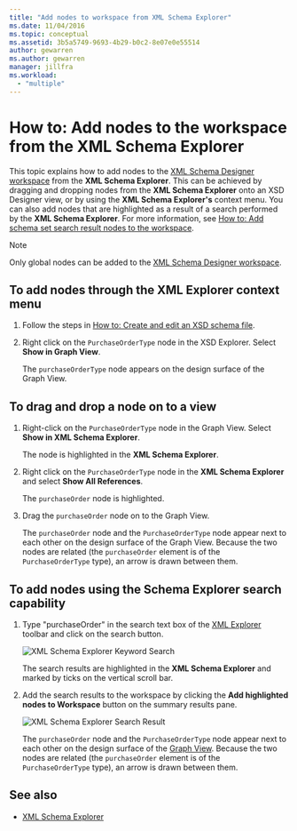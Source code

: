 ```yaml
---
title: "Add nodes to workspace from XML Schema Explorer"
ms.date: 11/04/2016
ms.topic: conceptual
ms.assetid: 3b5a5749-9693-4b29-b0c2-8e07e0e55514
author: gewarren
ms.author: gewarren
manager: jillfra
ms.workload:
  - "multiple"
---
```

# How to: Add nodes to the workspace from the XML Schema Explorer

This topic explains how to add nodes to the [XML Schema Designer workspace](../xml-tools/xml-schema-designer-workspace.md) from the **XML Schema Explorer**. This can be achieved by dragging and dropping nodes from the **XML Schema Explorer** onto an XSD Designer view, or by using the **XML Schema Explorer's** context menu. You can also add nodes that are highlighted as a result of a search performed by the **XML Schema Explorer**. For more information, see [How to: Add schema set search result nodes to the workspace](../xml-tools/how-to-add-schema-set-search-result-nodes-to-the-workspace.md).

> [!NOTE]
> Only global nodes can be added to the [XML Schema Designer workspace](../xml-tools/xml-schema-designer-workspace.md).

## To add nodes through the XML Explorer context menu

1. Follow the steps in [How to: Create and edit an XSD schema file](../xml-tools/how-to-create-and-edit-an-xsd-schema-file.md).

2. Right click on the `PurchaseOrderType` node in the XSD Explorer. Select **Show in Graph View**.

     The `purchaseOrderType` node appears on the design surface of the Graph View.

## To drag and drop a node on to a view

1. Right-click on the `PurchaseOrderType` node in the Graph View. Select **Show in XML Schema Explorer**.

     The node is highlighted in the **XML Schema Explorer**.

2. Right click on the `PurchaseOrderType` node in the **XML Schema Explorer** and select **Show All References**.

     The `purchaseOrder` node is highlighted.

3. Drag the `purchaseOrder` node on to the Graph View.

     The `purchaseOrder` node and the `PurchaseOrderType` node appear next to each other on the design surface of the Graph View. Because the two nodes are related (the `purchaseOrder` element is of the `PurchaseOrderType` type), an arrow is drawn between them.

## To add nodes using the Schema Explorer search capability

1. Type "purchaseOrder" in the search text box of the [XML Explorer](../xml-tools/xml-schema-explorer.md) toolbar and click on the search button.

     ![XML Schema Explorer Keyword Search](../xml-tools/media/schemaexplorersearch.gif)

     The search results are highlighted in the **XML Schema Explorer** and marked by ticks on the vertical scroll bar.

2. Add the search results to the workspace by clicking the **Add highlighted nodes to Workspace** button on the summary results pane.

     ![XML Schema Explorer Search Result](../xml-tools/media/schemaexplorersearchresult.gif)

     The `purchaseOrder` node and the `PurchaseOrderType` node appear next to each other on the design surface of the [Graph View](../xml-tools/graph-view.md). Because the two nodes are related (the `purchaseOrder` element is of the `PurchaseOrderType` type), an arrow is drawn between them.

## See also

- [XML Schema Explorer](../xml-tools/xml-schema-explorer.md)